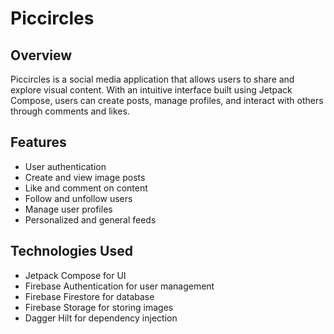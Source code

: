# Piccircles

## Overview
Piccircles is a social media application that allows users to share and explore visual content. With an intuitive interface built using Jetpack Compose, users can create posts, manage profiles, and interact with others through comments and likes.

## Features
- User authentication
- Create and view image posts
- Like and comment on content
- Follow and unfollow users
- Manage user profiles
- Personalized and general feeds
  
## Technologies Used
- Jetpack Compose for UI
- Firebase Authentication for user management
- Firebase Firestore for database
- Firebase Storage for storing images
- Dagger Hilt for dependency injection
